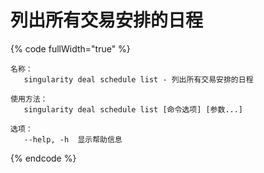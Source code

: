 # 列出所有交易安排的日程

{% code fullWidth="true" %}
```
名称：
   singularity deal schedule list - 列出所有交易安排的日程

使用方法：
   singularity deal schedule list [命令选项] [参数...]

选项：
   --help, -h  显示帮助信息
```
{% endcode %}